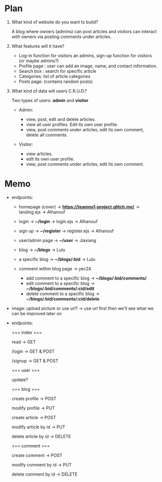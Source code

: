 # Plan

1. What kind of website do you want to build?

   A blog where owners (admins) can post articles and visitors can interact with owners via posting comments under articles.

2. What features will it have?

   - Log-in function for visitors an admins, sign-up function for visitors (or maybe admins?)
   - Profile page : user can add an image, name, and contact information.
   - Search box : search for specific article
   - Categories: list of article categories
   - Posts page: (contains random posts)

3. What kind of data will users C.R.U.D.?

   Two types of users: **admin** and **visitor**

   - Admin:

     - view, post, edit and delete articles.
     - view all user profiles. Edit its own user profile.
     - view, post comments under articles, edit its own comment, delete all comments.

   - Visitor:
     - view articles.
     - edit its own user profile.
     - view, post comments under articles, edit its own comment.

# Memo

- endpoints:

  - homepage (cover) -> **https://teamno1-project.glitch.me/** -> landing.ejs -> Alhanouf
  - login -> **~/login** -> login.ejs -> Alhanouf
  - sign up -> **~/register** -> register.ejs -> Alhanouf
  - user/admin page -> **~/user** ->  Jiaxiang
  - blog -> **~/blogs** -> Lulu
  - a specific blog -> **~/blogs/:bid** -> Lulu

  - comment within blog page -> yec24
    - add comment to a specific blog -> **~/blogs/:bid/comments/**
    - edit comment to a specific blog -> **~/blogs/:bid/comments/:cid/edit**
    - delete comment to a specific blog -> **~/blogs/:bid/comments/:cid/delete**

* image: upload picture or use url? -> use url first then we'll see what we can be improved later on
* endpoints:

  === index ===

  read -> GET

  /login -> GET & POST

  /signup -> GET & POST

  === user ===

  update?

  === blog ===

  create profile -> POST

  modify profile -> PUT

  create article -> POST

  modify article by id -> PUT

  delete article by id -> DELETE

  === comment ===

  create comment -> POST

  modify comment by id -> PUT

  delete comment by id -> DELETE
